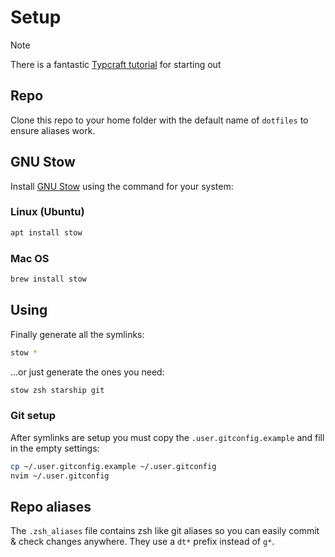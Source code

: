 # Setup

> [!NOTE]
> There is a fantastic [Typcraft tutorial](https://typecraft.dev/tutorial/never-lose-your-configs-again) for starting out

## Repo

Clone this repo to your home folder with the default name of `dotfiles` to ensure aliases work.

## GNU Stow

Install [GNU Stow](https://www.gnu.org/software/stow/manual/stow.html) using the command for your system:

### Linux (Ubuntu)

```zsh
apt install stow
```

### Mac OS

```zsh
brew install stow
```

## Using

Finally generate all the symlinks:

```zsh
stow *
```

...or just generate the ones you need:

```zsh
stow zsh starship git
```

### Git setup

After symlinks are setup you must copy the `.user.gitconfig.example` and fill in the empty settings:

```bash
cp ~/.user.gitconfig.example ~/.user.gitconfig
nvim ~/.user.gitconfig
```

## Repo aliases

The `.zsh_aliases` file contains zsh like git aliases so you can easily commit & check changes anywhere. They use a `dt*` prefix instead of `g*`.

